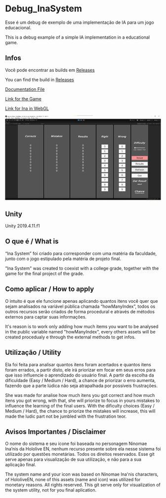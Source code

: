# Debug_InaSystem
Esse é um debug de exemplo de uma implementação de IA para um jogo educacional.

This is a debug example of a simple IA implementation in a educational game.

## Infos 
Você pode encontrar as builds em [Releases](https://github.com/NicolasLucio/Debug_InaSystem/releases)

You can find the build in [Releases](https://github.com/NicolasLucio/Debug_InaSystem/releases)

[Documentation File](Docs/InaDoc.pdf)

[Link for the Game](https://ksaa.itch.io/mind-scramble)

[Link for Ina in WebGL](https://ksaa.itch.io/debug-inasystem)

![Example](Docs/InaPrint_01.jpg)

## Unity
Unity 2019.4.11.f1


## O que é / What is
“Ina System” foi criado para corresponder com uma matéria da faculdade, junto com o jogo estipulado pela matéria de projeto final. 

"Ina System" was created to coexist with a college grade, together with the game for the final project of the grade.


## Como aplicar / How to apply
O intuito é que ele funcione apenas aplicando quantos itens você quer que sejam analisados na variável pública chamada “howManyIndex”, todos os outros recursos serão criados de forma procedural e através de métodos externos para captar suas informações.

It's reason is to work only adding how much items you want to be analysed in the public variable named "howManyIndex", every others assets will be created procedualy e through the external methods to get infos.


## Utilização / Utility
Ela foi feita para analisar quantos itens foram acertados e quantos itens foram errados, a partir disto, ele irá priorizar em focar em seus erros para que isso influencie o aprendizado do usuário final. 
A partir da escolha da dificuldade (Easy / Medium / Hard), a chance de priorizar o erro aumenta, fazendo que a parte lúdica não seja atrapalhada por possíveis frustrações. 

She was made for analise how much itens you got correct and how much itens you got wrong, with that, she will priorize to focus in yours mistakes to influence the learning of the final users.
With the dificulty choices (Easy / Medium / Hard), the chance to priorize the mistakes will increase, this will made the ludic part not be jumbled with the frustration teor.


## Avisos Importantes / Disclaimer
O nome do sistema e seu ícone foi baseada no personagem Ninomae Ina’nis da Hololive EN, nenhum recurso presente sobre ela nesse sistema foi utilizado por questões monetárias. Todos os direitos reservados.
Esse git serve apenas para visualização de sua utilização, e não para a sua aplicação final.

The system name and your icon was based on Ninomae Ina'nis characters, of HololiveEN, none of this assets (name and icon) was utilized for monetary reasons. 
All rights reserved.
This git serve only for visualization of the system utility, not for you final aplication.
